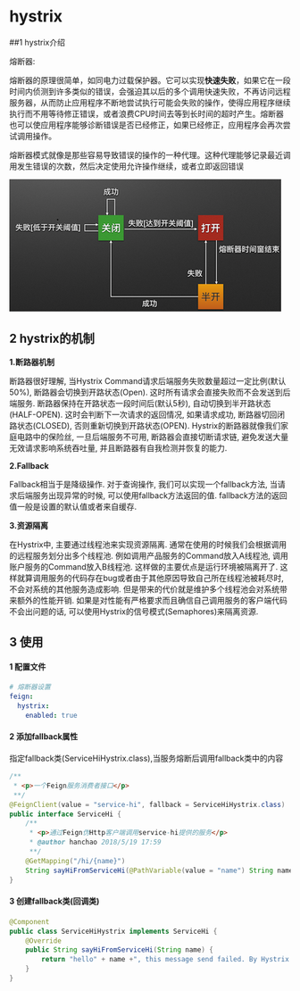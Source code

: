 # hystrix

##1 hystrix介绍

熔断器:

熔断器的原理很简单，如同电力过载保护器。它可以实现**快速失败**，如果它在一段时间内侦测到许多类似的错误，会强迫其以后的多个调用快速失败，不再访问远程服务器，从而防止应用程序不断地尝试执行可能会失败的操作，使得应用程序继续执行而不用等待修正错误，或者浪费CPU时间去等到长时间的超时产生。熔断器也可以使应用程序能够诊断错误是否已经修正，如果已经修正，应用程序会再次尝试调用操作。 

熔断器模式就像是那些容易导致错误的操作的一种代理。这种代理能够记录最近调用发生错误的次数，然后决定使用允许操作继续，或者立即返回错误 

![](assets/1594969165852.png)

## 2 hystrix的机制

**1.断路器机制**

断路器很好理解, 当Hystrix Command请求后端服务失败数量超过一定比例(默认50%), 断路器会切换到开路状态(Open). 这时所有请求会直接失败而不会发送到后端服务. 断路器保持在开路状态一段时间后(默认5秒), 自动切换到半开路状态(HALF-OPEN). 这时会判断下一次请求的返回情况, 如果请求成功, 断路器切回闭路状态(CLOSED), 否则重新切换到开路状态(OPEN). Hystrix的断路器就像我们家庭电路中的保险丝, 一旦后端服务不可用, 断路器会直接切断请求链, 避免发送大量无效请求影响系统吞吐量, 并且断路器有自我检测并恢复的能力.

**2.Fallback**

Fallback相当于是降级操作. 对于查询操作, 我们可以实现一个fallback方法, 当请求后端服务出现异常的时候, 可以使用fallback方法返回的值. fallback方法的返回值一般是设置的默认值或者来自缓存.

**3.资源隔离**

在Hystrix中, 主要通过线程池来实现资源隔离. 通常在使用的时候我们会根据调用的远程服务划分出多个线程池. 例如调用产品服务的Command放入A线程池, 调用账户服务的Command放入B线程池. 这样做的主要优点是运行环境被隔离开了. 这样就算调用服务的代码存在bug或者由于其他原因导致自己所在线程池被耗尽时, 不会对系统的其他服务造成影响. 但是带来的代价就是维护多个线程池会对系统带来额外的性能开销. 如果是对性能有严格要求而且确信自己调用服务的客户端代码不会出问题的话, 可以使用Hystrix的信号模式(Semaphores)来隔离资源.

## 3 使用



#### 1 配置文件

```yml
# 熔断器设置
feign:
  hystrix:
    enabled: true
```

#### 2 添加fallback属性

指定fallback类(ServiceHiHystrix.class),当服务熔断后调用fallback类中的内容

```java
/**
 * <p>一个Feign服务消费者接口</p>
 **/
@FeignClient(value = "service-hi", fallback = ServiceHiHystrix.class)
public interface ServiceHi {
    /**
     * <p>通过Feign伪Http客户端调用service-hi提供的服务</p>
     * @author hanchao 2018/5/19 17:59
     **/
    @GetMapping("/hi/{name}")
    String sayHiFromServiceHi(@PathVariable(value = "name") String name);
}
```

#### 3 创建fallback类(回调类)

```java
@Component
public class ServiceHiHystrix implements ServiceHi {
    @Override
    public String sayHiFromServiceHi(String name) {
        return "hello" + name +", this message send failed. By Hystrix.";
    }
}
```

